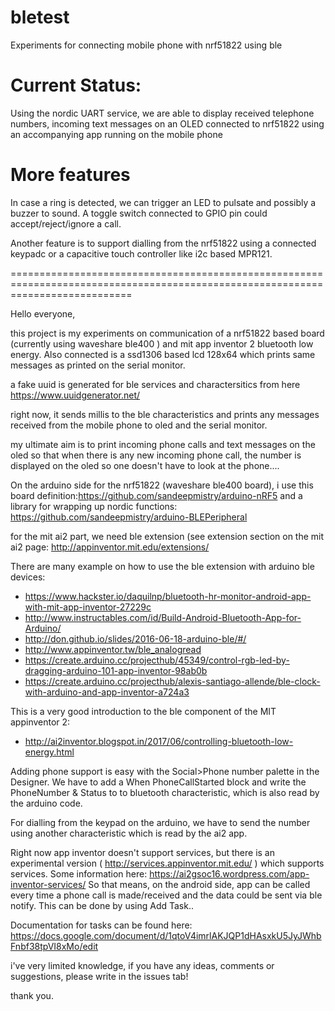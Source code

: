 # bletest
Experiments for connecting mobile phone with nrf51822 using ble 

Current Status:
========================

Using the nordic UART service, we are able to display received telephone numbers, incoming text messages on an OLED connected to nrf51822 using an accompanying app running on the mobile phone


More features
=========================

In case a ring is detected, we can trigger an LED to pulsate and possibly a buzzer to sound. A toggle switch connected to GPIO pin could accept/reject/ignore a call.

Another feature is to support dialling from the nrf51822 using a connected keypadc or a capacitive touch controller like i2c based MPR121.


=================================================================================================================================


Hello everyone,

this project is my experiments on communication of a nrf51822 based board (currently using waveshare ble400 ) and mit app inventor 2 bluetooth low energy. Also connected is a ssd1306 based lcd 128x64 which prints same messages as printed on the serial monitor.

a fake uuid is generated for ble services and charactersitics from here https://www.uuidgenerator.net/

right now, it sends millis to the ble characteristics and prints any messages received from the mobile phone to oled and the serial monitor.


my ultimate aim is to print incoming phone calls and text messages on the oled so that when there is any new incoming phone call, the number is displayed on the oled so one doesn't have to look at the phone....




On the arduino side for the nrf51822 (waveshare ble400 board), i use this board definition:https://github.com/sandeepmistry/arduino-nRF5
and a library for wrapping up nordic functions: https://github.com/sandeepmistry/arduino-BLEPeripheral

for the mit ai2 part, we need ble extension (see extension section on the mit ai2 page: http://appinventor.mit.edu/extensions/

There are many example on how to use the ble extension with arduino ble devices: 
* https://www.hackster.io/daquilnp/bluetooth-hr-monitor-android-app-with-mit-app-inventor-27229c
* http://www.instructables.com/id/Build-Android-Bluetooth-App-for-Arduino/
* http://don.github.io/slides/2016-06-18-arduino-ble/#/
* http://www.appinventor.tw/ble_analogread
* https://create.arduino.cc/projecthub/45349/control-rgb-led-by-dragging-arduino-101-app-inventor-98ab0b
* https://create.arduino.cc/projecthub/alexis-santiago-allende/ble-clock-with-arduino-and-app-inventor-a724a3

This is a very good introduction to the ble component of the MIT appinventor 2:
* http://ai2inventor.blogspot.in/2017/06/controlling-bluetooth-low-energy.html


Adding phone support is easy with the Social>Phone number palette in the Designer. We have to add a When PhoneCallStarted block and write the PhoneNumber & Status to to bluetooth characteristic, which is also read by the arduino code.

For dialling from the keypad on the arduino, we have to send the number using another characteristic which is read by the ai2 app.

Right now app inventor doesn't support services, but there is an experimental version ( http://services.appinventor.mit.edu/ ) which supports services. Some information here: https://ai2gsoc16.wordpress.com/app-inventor-services/ So that means, on the android side, app can be called every time a phone call is made/received and the data could be sent via ble notify. This can be done by using Add Task.. 

Documentation for tasks can be found here:
https://docs.google.com/document/d/1qtoV4imrlAKJQP1dHAsxkU5JyJWhbFnbf38tpVI8xMo/edit


i've  very limited knowledge, if you have any ideas, comments or suggestions, please write in the issues tab!


thank you.

